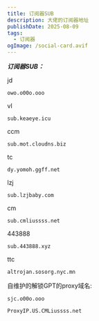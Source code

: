 ```yaml
---
title: 订阅器SUB
description: 大佬的订阅器地址
publishDate: 2025-08-09
tags:
  - 订阅器
ogImage: /social-card.avif
---
```

***订阅器SUB：***

jd
```
owo.o00o.ooo
```
vl
```        
sub.keaeye.icu
```
ccm
```             
sub.mot.cloudns.biz
```
tc
```      
dy.yomoh.ggff.net
```
lzj         
```
sub.lzjbaby.com
```
cm
```           
sub.cmliussss.net
```
443888
```         
sub.443888.xyz
```
ttc
```           
altrojan.sosorg.nyc.mn
```    
自维护的解锁GPT的proxy域名:
```  
sjc.o00o.ooo
```
```  
ProxyIP.US.CMLiussss.net
```
